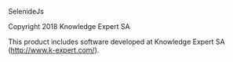 SelenideJs

Copyright 2018 Knowledge Expert SA

This product includes software developed at
Knowledge Expert SA (http://www.k-expert.com/).
